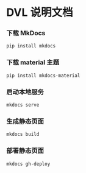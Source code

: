 # DVL 说明文档

### 下载 MkDocs

```
pip install mkdocs
```

### 下载 material 主题

```
pip install mkdocs-material
```

### 启动本地服务

```
mkdocs serve
```

### 生成静态页面

```
mkdocs build
```


### 部署静态页面

```
mkdocs gh-deploy
```